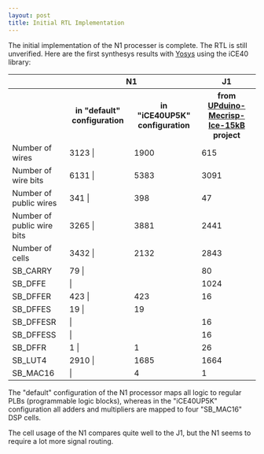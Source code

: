```yaml
---
layout: post
title: Initial RTL Implementation
---
```


The initial implementation of the N1 processer is complete. The RTL is still unverified. 
Here are the first synthesys results with [Yosys](https://github.com/cliffordwolf/yosys) using the iCE40 library:

<table>
  <tr>
    <th></th>
    <th colspan="2">N1</th>
    <th>J1</th>
  </tr>
  <tr>
    <th></th>    
    <th>in "default" configuration</th>
    <th>in "iCE40UP5K" configuration</th>
    <th>from <a href="https://github.com/igor-m/UPduino-Mecrisp-Ice-15kB">UPduino-Mecrisp-Ice-15kB</a> project</th>
  </tr>
  <tr><td> Number of wires            </td><td> 3123                               |</td><td> 1900 </td><td>   615 </td></tr>
  <tr><td> Number of wire bits        </td><td> 6131                               |</td><td> 5383 </td><td>  3091 </td></tr>
  <tr><td> Number of public wires     </td><td>  341                               |</td><td>  398 </td><td>    47 </td></tr>
  <tr><td> Number of public wire bits </td><td> 3265                               |</td><td> 3881 </td><td>  2441 </td></tr>
  <tr><td> Number of cells            </td><td> 3432                               |</td><td> 2132 </td><td>  2843 </td></tr>
  <tr><td> SB_CARRY                   </td><td>   79                               |</td><td>      </td><td>    80 </td></tr>
  <tr><td> SB_DFFE                    </td><td>                                    |</td><td>      </td><td>  1024 </td></tr>
  <tr><td> SB_DFFER                   </td><td>  423                               |</td><td>  423 </td><td>    16 </td></tr>
  <tr><td> SB_DFFES                   </td><td>   19                               |</td><td>   19 </td><td>       </td></tr>
  <tr><td> SB_DFFESR                  </td><td>                                    |</td><td>      </td><td>    16 </td></tr>
  <tr><td> SB_DFFESS                  </td><td>                                    |</td><td>      </td><td>    16 </td></tr>
  <tr><td> SB_DFFR                    </td><td>    1                               |</td><td>    1 </td><td>    26 </td></tr>
  <tr><td> SB_LUT4                    </td><td> 2910                               |</td><td> 1685 </td><td>  1664 </td></tr>
  <tr><td> SB_MAC16                   </td><td>                                    |</td><td>    4 </td><td>     1 </td></tr>
</table>


The "default" configuration of the N1 processor maps all logic to regular PLBs (programmable logic blocks),
whereas in the "iCE40UP5K" configuration all adders and multipliers are mapped to four "SB_MAC16" DSP cells.

The cell usage of the N1 compares quite well to the J1, but the N1 seems to require a lot more signal routing. 
